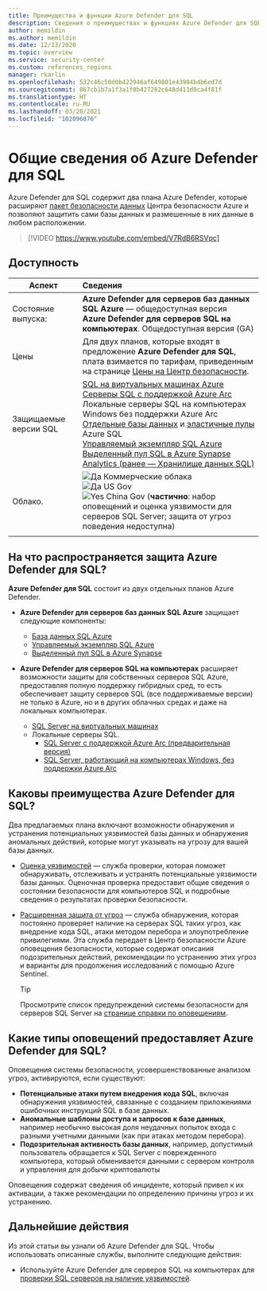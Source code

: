 ```yaml
---
title: Преимущества и функции Azure Defender для SQL
description: Сведения о преимуществах и функциях Azure Defender для SQL.
author: memildin
ms.author: memildin
ms.date: 12/13/2020
ms.topic: overview
ms.service: security-center
ms.custom: references_regions
manager: rkarlin
ms.openlocfilehash: 532c46c50d0b422946af649801e43904b4b6ed7d
ms.sourcegitcommit: 867cb1b7a1f3a1f0b427282c648d411d0ca4f81f
ms.translationtype: HT
ms.contentlocale: ru-RU
ms.lasthandoff: 03/20/2021
ms.locfileid: "102096876"
---
```

# <a name="introduction-to-azure-defender-for-sql"></a>Общие сведения об Azure Defender для SQL

Azure Defender для SQL содержит два плана Azure Defender, которые расширяют [пакет безопасности данных](../azure-sql/database/azure-defender-for-sql.md) Центра безопасности Azure и позволяют защитить сами базы данных и размешенные в них данные в любом расположении. 

> [!VIDEO https://www.youtube.com/embed/V7RdB6RSVpc]

## <a name="availability"></a>Доступность

|Аспект|Сведения|
|----|:----|
|Состояние выпуска:|**Azure Defender для серверов баз данных SQL Azure** — общедоступная версия<br>**Azure Defender для серверов SQL на компьютерах**. Общедоступная версия (GA) |
|Цены|Для двух планов, которые входят в предложение **Azure Defender для SQL**, плата взимается по тарифам, приведенным на странице [Цены на Центр безопасности](https://azure.microsoft.com/pricing/details/security-center/).|
|Защищаемые версии SQL|[SQL на виртуальных машинах Azure](../azure-sql/virtual-machines/windows/sql-server-on-azure-vm-iaas-what-is-overview.md)<br>[Серверы SQL с поддержкой Azure Arc](/sql/sql-server/azure-arc/overview)<br>Локальные серверы SQL на компьютерах Windows без поддержки Azure Arc<br>[Отдельные базы данных](../azure-sql/database/single-database-overview.md) и [эластичные пулы](../azure-sql/database/elastic-pool-overview.md) Azure SQL<br>[Управляемый экземпляр SQL Azure](../azure-sql/managed-instance/sql-managed-instance-paas-overview.md)<br>[Выделенный пул SQL в Azure Synapse Analytics (ранее — Хранилище данных SQL)](../synapse-analytics/sql-data-warehouse/sql-data-warehouse-overview-what-is.md)|
|Облако.|![Да](./media/icons/yes-icon.png) Коммерческие облака<br>![Да](./media/icons/yes-icon.png) US Gov<br>![Yes](./media/icons/yes-icon.png) China Gov (**частично**: набор оповещений и оценка уязвимости для серверов SQL Server; защита от угроз поведения недоступна)|
|||

## <a name="what-does-azure-defender-for-sql-protect"></a>На что распространяется защита Azure Defender для SQL?

**Azure Defender для SQL** состоит из двух отдельных планов Azure Defender.

- **Azure Defender для серверов баз данных SQL Azure** защищает следующие компоненты:
    - [База данных SQL Azure](../azure-sql/database/sql-database-paas-overview.md)
    - [Управляемый экземпляр SQL Azure](../azure-sql/managed-instance/sql-managed-instance-paas-overview.md)
    - [Выделенный пул SQL в Azure Synapse](../synapse-analytics/sql-data-warehouse/sql-data-warehouse-overview-what-is.md)

- **Azure Defender для серверов SQL на компьютерах** расширяет возможности защиты для собственных серверов SQL Azure, предоставляя полную поддержку гибридных сред, то есть обеспечивает защиту серверов SQL (все поддерживаемые версии) не только в Azure, но и в других облачных средах и даже на локальных компьютерах.
    - [SQL Server на виртуальных машинах](https://azure.microsoft.com/services/virtual-machines/sql-server/)
    - Локальные серверы SQL.
        - [SQL Server с поддержкой Azure Arc (предварительная версия)](/sql/sql-server/azure-arc/overview)
        - [SQL Server, работающий на компьютерах Windows, без поддержки Azure Arc](../azure-monitor/agents/agent-windows.md)


## <a name="what-are-the-benefits-of-azure-defender-for-sql"></a>Каковы преимущества Azure Defender для SQL?

Два предлагаемых плана включают возможности обнаружения и устранения потенциальных уязвимостей базы данных и обнаружения аномальных действий, которые могут указывать на угрозу для вашей базы данных.

- [Оценка уязвимостей](../azure-sql/database/sql-vulnerability-assessment.md) — служба проверки, которая поможет обнаруживать, отслеживать и устранять потенциальные уязвимости базы данных. Оценочная проверка предоставит общие сведения о состоянии безопасности для компьютеров SQL и подробные сведения о результатах проверки безопасности.

- [Расширенная защита от угроз](../azure-sql/database/threat-detection-overview.md) — служба обнаружения, которая постоянно проверяет наличие на серверах SQL таких угроз, как внедрение кода SQL, атаки методом перебора и злоупотребление привилегиями. Эта служба передает в Центр безопасности Azure оповещения безопасности, которые содержат описания подозрительных действий, рекомендации по устранению этих угроз и варианты для продолжения исследований с помощью Azure Sentinel. 
    > [!TIP]
    > Просмотрите список предупреждений системы безопасности для серверов SQL Server на [странице справки по оповещениям](alerts-reference.md#alerts-sql-db-and-warehouse).


## <a name="what-kind-of-alerts-does-azure-defender-for-sql-provide"></a>Какие типы оповещений предоставляет Azure Defender для SQL?

Оповещения системы безопасности, усовершенствованные анализом угроз, активируются, если существуют:

- **Потенциальные атаки путем внедрения кода SQL**, включая обнаружения уязвимостей, связанные с созданием приложениями ошибочных инструкций SQL в базе данных.
- **Аномальные шаблоны доступа и запросов к базе данных**, например необычно высокая доля неудачных попыток входа с разными учетными данными (как при атаках методом перебора).
- **Подозрительная активность базы данных**, например, допустимый пользователь обращается к SQL Server с поврежденного компьютера, который обменивается данными с сервером контроля и управления для добычи криптовалюты

Оповещения содержат сведения об инциденте, который привел к их активации, а также рекомендации по определению причины угроз и их устранению.



## <a name="next-steps"></a>Дальнейшие действия

Из этой статьи вы узнали об Azure Defender для SQL. Чтобы использовать описанные службы, выполните следующие действия:

- Используйте Azure Defender для серверов SQL на компьютерах для [проверки SQL серверов на наличие уязвимостей](defender-for-sql-usage.md).